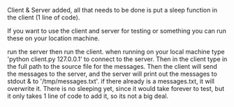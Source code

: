 Client & Server added, all that needs to be done is put a sleep function in the
client (1 line of code).

If you want to use the client and server for testing or something you can run
these on your location machine. 

run the server then run the client. when running on your local machine type
'python client.py 127.0.0.1' to connect to the server. Then in the client
type in the full path to the source file for the messages. Then the client will
send the messages to the server, and the server will print out the messages to
stdout & to '/tmp/messages.txt'. if there already is a messages.txt, it will 
overwrite it. There is no sleeping yet, since it would take forever to test, but 
it only takes 1 line of code to add it, so its not a big deal.
